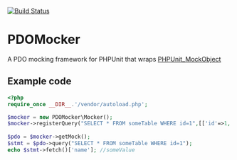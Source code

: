[![Build Status](https://travis-ci.org/ThijsFeryn/PDOMocker.svg?branch=master)](https://travis-ci.org/ThijsFeryn/PDOMocker)
# PDOMocker
A PDO mocking framework for PHPUnit that wraps [PHPUnit_MockObject](https://github.com/sebastianbergmann/phpunit-mock-objects)

## Example code
```php
<?php
require_once __DIR__.'/vendor/autoload.php';

$mocker = new PDOMocker\Mocker(); 
$mocker->registerQuery("SELECT * FROM someTable WHERE id=1",[['id'=>1, 'name'=>'someValue']]);
        
$pdo = $mocker->getMock();                  
$stmt = $pdo->query("SELECT * FROM someTable WHERE id=1");
echo $stmt->fetch()['name']; //someValue
```